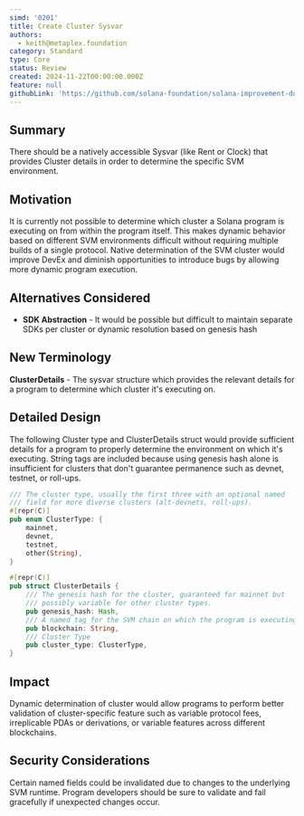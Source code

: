 ```yaml
---
simd: '0201'
title: Create Cluster Sysvar
authors:
  - keith@metaplex.foundation
category: Standard
type: Core
status: Review
created: 2024-11-22T00:00:00.000Z
feature: null
githubLink: 'https://github.com/solana-foundation/solana-improvement-documents/pull/201'
---
```


## Summary

There should be a natively accessible Sysvar (like Rent or Clock) that provides
Cluster details in order to determine the specific SVM environment.

## Motivation

It is currently not possible to determine which cluster a Solana program is
executing on from within the program itself. This makes dynamic behavior based
on different SVM environments difficult without requiring multiple builds of a
single protocol. Native determination of the SVM cluster would improve DevEx and
diminish opportunities to introduce bugs by allowing more dynamic program execution.

## Alternatives Considered

- **SDK Abstraction** - It would be possible but difficult to maintain separate
SDKs per cluster or dynamic resolution based on genesis hash

## New Terminology

**ClusterDetails** - The sysvar structure which provides the relevant details
for a program to determine which cluster it's executing on.

## Detailed Design

The following Cluster type and ClusterDetails struct would provide sufficient
details for a program to properly determine the environment on which it's
executing. String tags are included because using genesis hash alone is
insufficient for clusters that don't guarantee permanence such as devnet,
testnet, or roll-ups.

```rust
/// The cluster type, usually the first three with an optional named
/// field for more diverse clusters (alt-devnets, roll-ups).
#[repr(C)]
pub enum ClusterType: {
    mainnet,
    devnet,
    testnet,
    other(String),
}

#[repr(C)]
pub struct ClusterDetails {
    /// The genesis hash for the cluster, guaranteed for mainnet but
    /// possibly variable for other cluster types.
    pub genesis_hash: Hash,
    /// A named tag for the SVM chain on which the program is executing.
    pub blockchain: String,
    /// Cluster Type
    pub cluster_type: ClusterType,
}
```

## Impact

Dynamic determination of cluster would allow programs to perform better
validation of cluster-specific feature such as variable protocol fees,
irreplicable PDAs or derivations, or variable features across different blockchains.

## Security Considerations

Certain named fields could be invalidated due to changes to the underlying SVM
runtime. Program developers should be sure to validate and fail gracefully if
unexpected changes occur.
